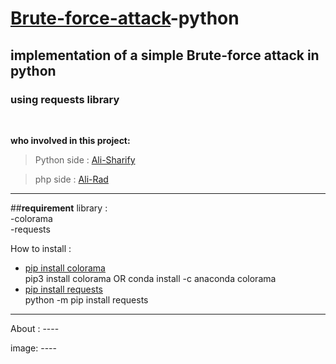 # [Brute-force-attack](https://en.wikipedia.org/wiki/Brute-force_attack)-python
## implementation of a simple Brute-force attack in python
### using requests library

<br>

<!-- introduction of team  -->
**who involved in this project:**
> Python side : [Ali-Sharify](https://github.com/alisharifyy)


> php side : [Ali-Rad](https://github.com/Ali-Moattarirad)

<!--
> C# side : [CC-Mehdi](https://github.com/cc-Mehdi)
-->
---

##**requirement** library :<br>
-colorama <br>
-requests

How to install :
- [pip install colorama](https://pypi.org/project/colorama/)<br>
 pip3 install colorama OR conda install -c anaconda colorama 
- [pip install requests](https://pypi.org/project/requests/)<br>
 python -m pip install requests



---

About : ----

image: ----



